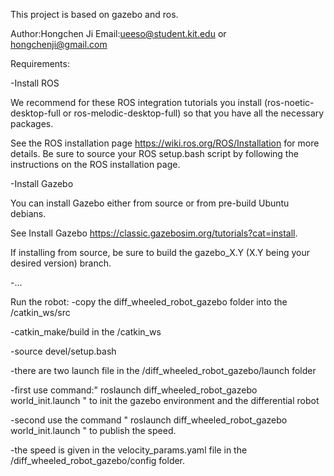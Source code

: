 This project is based on gazebo and ros.

Author:Hongchen Ji Email:ueeso@student.kit.edu or hongchenji@gmail.com

Requirements:

-Install ROS

We recommend for these ROS integration tutorials you install (ros-noetic-desktop-full or ros-melodic-desktop-full) so that you have all the necessary packages.

See the ROS installation page https://wiki.ros.org/ROS/Installation for more details. Be sure to source your ROS setup.bash script by following the instructions on the ROS installation page.

-Install Gazebo

You can install Gazebo either from source or from pre-build Ubuntu debians.

See Install Gazebo https://classic.gazebosim.org/tutorials?cat=install. 

If installing from source, be sure to build the gazebo_X.Y (X.Y being your desired version) branch.

-...

Run the robot:
-copy the diff_wheeled_robot_gazebo folder into the /catkin_ws/src

-catkin_make/build in the /catkin_ws

-source devel/setup.bash

-there are two launch file in the /diff_wheeled_robot_gazebo/launch folder

-first use command:" roslaunch diff_wheeled_robot_gazebo world_init.launch " to init the gazebo environment and the differential robot

-second use the command " roslaunch diff_wheeled_robot_gazebo world_init.launch " to publish the speed.

-the speed is given in the velocity_params.yaml file in the /diff_wheeled_robot_gazebo/config folder.
